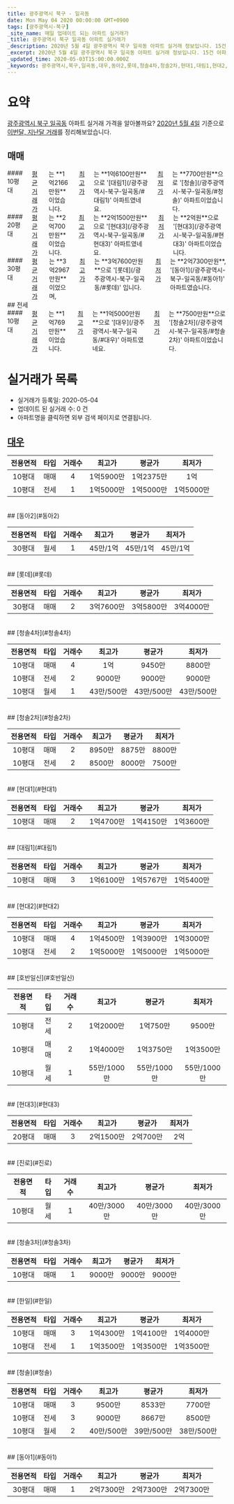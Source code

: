 ```yaml
---
title: 광주광역시 북구 - 일곡동
date: Mon May 04 2020 00:00:00 GMT+0900
tags: [광주광역시-북구]
_site_name: 매일 업데이트 되는 아파트 실거래가
_title: 광주광역시 북구 일곡동 아파트 실거래가
_description: 2020년 5월 4일 광주광역시 북구 일곡동 아파트 실거래 정보입니다. 15건 아파트 정보가 있습니다.
_excerpt: 2020년 5월 4일 광주광역시 북구 일곡동 아파트 실거래 정보입니다. 15건 아파트 정보가 있습니다.
_updated_time: 2020-05-03T15:00:00.000Z
_keywords: 광주광역시,북구,일곡동,대우,동아2,롯데,청솔4차,청솔2차,현대1,대림1,현대2,호반일신,현대3,진로,청솔3차,한일,청솔,동아1
---
```





# 요약
<ins>광주광역시 북구 일곡동</ins> 아파트 실거래 가격을 알아볼까요? <ins>2020년 5월 4일</ins> 기준으로 <ins>이번달, 지난달 거래</ins>를 정리해보았습니다.

## 매매
<div class="container">
<div class="six columns" markdown="1">
#### 10평대
<ins>평균 거래가</ins>는 **1억2166만원**이었습니다. <ins>최고가</ins>는 **1억6100만원**으로 '[대림1](/광주광역시-북구-일곡동/#대림1)' 아파트였네요. <ins>최저가</ins>는 **7700만원**으로 '[청솔](/광주광역시-북구-일곡동/#청솔)' 아파트이었습니다.
</div>
<div class="six columns" markdown="1">
#### 20평대
<ins>평균 거래가</ins>는 **2억700만원**이었습니다. <ins>최고가</ins>는 **2억1500만원**으로 '[현대3](/광주광역시-북구-일곡동/#현대3)' 아파트였네요. <ins>최저가</ins>는 **2억원**으로 '[현대3](/광주광역시-북구-일곡동/#현대3)' 아파트이었습니다.
</div>
</div>
<div class="container">
<div class="twelve columns" markdown="1">
#### 30평대
<ins>평균 거래가</ins>는 **3억2967만원**이었으며, <ins>최고가</ins>는 **3억7600만원**으로 '[롯데](/광주광역시-북구-일곡동/#롯데)' 입니다. <ins>최저가</ins>는 **2억7300만원**, '[동아1](/광주광역시-북구-일곡동/#동아1)' 아파트였습니다.
</div>
</div>
## 전세
<div class="container">
<div class="twelve columns" markdown="1">
#### 10평대
<ins>평균 거래가</ins>는 **1억769만원**이었습니다. <ins>최고가</ins>는 **1억5000만원**으로 '[대우](/광주광역시-북구-일곡동/#대우)' 아파트였네요. <ins>최저가</ins>는 **7500만원**으로 '[청솔2차](/광주광역시-북구-일곡동/#청솔2차)' 아파트이었습니다.
</div>
</div>



# 실거래가 목록
- 실거래가 등록일: 2020-05-04
- 업데이트 된 실거래 수: 0 건
- 아파트명을 클릭하면 외부 검색 페이지로 연결됩니다.

## [대우](#대우)

|전용면적|타입|거래수|최고가|평균가|최저가|
|:---:|:---:|:---:|:---:|:---:|:---:|
|10평대|<span class="deal-type-1">매매</span>|4|1억5900만|1억2375만|1억|
|10평대|<span class="deal-type-2">전세</span>|1|1억5000만|1억5000만|1억5000만|

<br/>
## [동아2](#동아2)

|전용면적|타입|거래수|최고가|평균가|최저가|
|:---:|:---:|:---:|:---:|:---:|:---:|
|30평대|<span class="deal-type-3">월세</span>|1|45만/1억|45만/1억|45만/1억|

<br/>
## [롯데](#롯데)

|전용면적|타입|거래수|최고가|평균가|최저가|
|:---:|:---:|:---:|:---:|:---:|:---:|
|30평대|<span class="deal-type-1">매매</span>|2|3억7600만|3억5800만|3억4000만|

<br/>
## [청솔4차](#청솔4차)

|전용면적|타입|거래수|최고가|평균가|최저가|
|:---:|:---:|:---:|:---:|:---:|:---:|
|10평대|<span class="deal-type-1">매매</span>|4|1억|9450만|8800만|
|10평대|<span class="deal-type-2">전세</span>|2|9000만|9000만|9000만|
|10평대|<span class="deal-type-3">월세</span>|1|43만/500만|43만/500만|43만/500만|

<br/>
## [청솔2차](#청솔2차)

|전용면적|타입|거래수|최고가|평균가|최저가|
|:---:|:---:|:---:|:---:|:---:|:---:|
|10평대|<span class="deal-type-1">매매</span>|2|8950만|8875만|8800만|
|10평대|<span class="deal-type-2">전세</span>|2|8500만|8000만|7500만|

<br/>
## [현대1](#현대1)

|전용면적|타입|거래수|최고가|평균가|최저가|
|:---:|:---:|:---:|:---:|:---:|:---:|
|10평대|<span class="deal-type-1">매매</span>|2|1억4700만|1억4150만|1억3600만|

<br/>
## [대림1](#대림1)

|전용면적|타입|거래수|최고가|평균가|최저가|
|:---:|:---:|:---:|:---:|:---:|:---:|
|10평대|<span class="deal-type-1">매매</span>|3|1억6100만|1억5767만|1억5400만|

<br/>
## [현대2](#현대2)

|전용면적|타입|거래수|최고가|평균가|최저가|
|:---:|:---:|:---:|:---:|:---:|:---:|
|10평대|<span class="deal-type-1">매매</span>|4|1억4500만|1억3900만|1억3000만|
|10평대|<span class="deal-type-2">전세</span>|2|1억5000만|1억5000만|1억5000만|

<br/>
## [호반일신](#호반일신)

|전용면적|타입|거래수|최고가|평균가|최저가|
|:---:|:---:|:---:|:---:|:---:|:---:|
|10평대|<span class="deal-type-2">전세</span>|2|1억2000만|1억750만|9500만|
|10평대|<span class="deal-type-1">매매</span>|2|1억4000만|1억3750만|1억3500만|
|10평대|<span class="deal-type-3">월세</span>|1|55만/1000만|55만/1000만|55만/1000만|

<br/>
## [현대3](#현대3)

|전용면적|타입|거래수|최고가|평균가|최저가|
|:---:|:---:|:---:|:---:|:---:|:---:|
|20평대|<span class="deal-type-1">매매</span>|3|2억1500만|2억700만|2억|

<br/>
## [진로](#진로)

|전용면적|타입|거래수|최고가|평균가|최저가|
|:---:|:---:|:---:|:---:|:---:|:---:|
|10평대|<span class="deal-type-3">월세</span>|1|40만/3000만|40만/3000만|40만/3000만|

<br/>
## [청솔3차](#청솔3차)

|전용면적|타입|거래수|최고가|평균가|최저가|
|:---:|:---:|:---:|:---:|:---:|:---:|
|10평대|<span class="deal-type-1">매매</span>|1|9000만|9000만|9000만|

<br/>
## [한일](#한일)

|전용면적|타입|거래수|최고가|평균가|최저가|
|:---:|:---:|:---:|:---:|:---:|:---:|
|10평대|<span class="deal-type-1">매매</span>|3|1억4300만|1억4100만|1억4000만|
|10평대|<span class="deal-type-2">전세</span>|1|1억3500만|1억3500만|1억3500만|

<br/>
## [청솔](#청솔)

|전용면적|타입|거래수|최고가|평균가|최저가|
|:---:|:---:|:---:|:---:|:---:|:---:|
|10평대|<span class="deal-type-1">매매</span>|3|9500만|8533만|7700만|
|10평대|<span class="deal-type-2">전세</span>|3|9000만|8667만|8500만|
|10평대|<span class="deal-type-3">월세</span>|2|40만/500만|39만/500만|38만/500만|

<br/>
## [동아1](#동아1)

|전용면적|타입|거래수|최고가|평균가|최저가|
|:---:|:---:|:---:|:---:|:---:|:---:|
|30평대|<span class="deal-type-1">매매</span>|1|2억7300만|2억7300만|2억7300만|

<br/>



